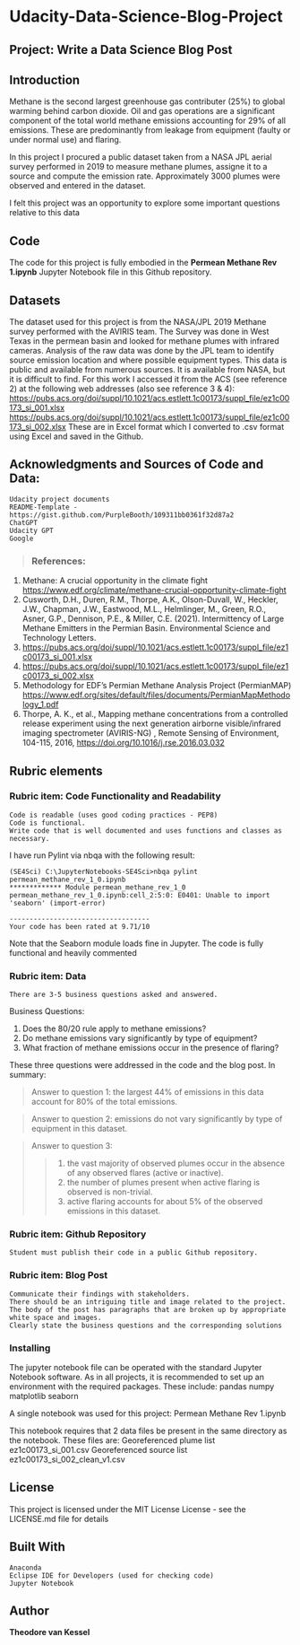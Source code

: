 # Udacity-Data-Science-Blog-Project
## <p>Project: Write a Data Science Blog Post 
## Introduction 

Methane is the second largest greenhouse gas contributer (25%) to global warming behind carbon dioxide.
Oil and gas operations are a significant component of the total world methane emissions accounting for 29% 
of all emissions. These are predominantly from leakage from equipment (faulty or under normal use) and flaring. 

In this project I procured a public dataset taken from a NASA JPL aerial survey performed in 2019 to measure methane plumes,
assigne it to a source and compute the emission rate. Approximately 3000 plumes were observed and entered in the dataset.

I felt this project was an opportunity to explore some important questions relative to this data

## Code

The code for this project is fully embodied in the **Permean Methane Rev 1.ipynb** Jupyter Notebook file
in this Github repository.

## Datasets

The dataset used for this project is from the NASA/JPL 2019 Methane survey performed with the AVIRIS team.
The Survey was done in West Texas in the permean basin and looked for methane plumes with infrared cameras.
Analysis of the raw data was done by the JPL team to identify source emission location and where possible equipment
types.
This data is public and available from numerous sources. 
It is available from NASA, but it is difficult to find. For this work I accessed it from the ACS
(see reference 2) at the following web addresses (also see reference 3 & 4):
	https://pubs.acs.org/doi/suppl/10.1021/acs.estlett.1c00173/suppl_file/ez1c00173_si_001.xlsx
	https://pubs.acs.org/doi/suppl/10.1021/acs.estlett.1c00173/suppl_file/ez1c00173_si_002.xlsx
 These are in Excel format which I converted to .csv format using Excel and saved in the Github.

 
## Acknowledgments and Sources of Code and Data:

	Udacity project documents 
	README-Template - https://gist.github.com/PurpleBooth/109311bb0361f32d87a2
	ChatGPT
	Udacity GPT
	Google
>### References: 
  1. Methane: A crucial opportunity in the climate fight https://www.edf.org/climate/methane-crucial-opportunity-climate-fight
  2. Cusworth, D.H., Duren, R.M., Thorpe, A.K., Olson-Duvall, W., Heckler, J.W., Chapman, J.W., Eastwood, M.L., Helmlinger, M., Green, R.O., Asner, G.P., Dennison, P.E., & Miller, C.E. (2021). Intermittency of Large Methane Emitters in the Permian Basin. Environmental Science and Technology Letters.
  3. https://pubs.acs.org/doi/suppl/10.1021/acs.estlett.1c00173/suppl_file/ez1c00173_si_001.xlsx
  4. https://pubs.acs.org/doi/suppl/10.1021/acs.estlett.1c00173/suppl_file/ez1c00173_si_002.xlsx
  5. Methodology for EDF’s Permian Methane Analysis Project (PermianMAP) https://www.edf.org/sites/default/files/documents/PermianMapMethodology_1.pdf
  6. Thorpe, A. K., et al., Mapping methane concentrations from a controlled release experiment using the next generation airborne visible/infrared imaging spectrometer (AVIRIS-NG) , Remote Sensing of Environment, 104-115, 2016, https://doi.org/10.1016/j.rse.2016.03.032




## Rubric elements

### Rubric item: Code Functionality and Readability
	Code is readable (uses good coding practices - PEP8)
	Code is functional.
	Write code that is well documented and uses functions and classes as necessary.

I have run Pylint via nbqa with the following result: 

	(SE4Sci) C:\JupyterNotebooks-SE4Sci>nbqa pylint permean_methane_rev_1_0.ipynb
	************* Module permean_methane_rev_1_0
	permean_methane_rev_1_0.ipynb:cell_2:5:0: E0401: Unable to import 'seaborn' (import-error)
	
	-----------------------------------
	Your code has been rated at 9.71/10

Note that the Seaborn module loads fine in Jupyter.
The code is fully functional and heavily commented
 
### Rubric item: Data
	There are 3-5 business questions asked and answered.

Business Questions:
1. Does the 80/20 rule apply to methane emissions?
2. Do methane emissions vary significantly by type of equipment?
3. What fraction of methane emissions occur in the presence of flaring?

These three questions were addressed in the code and the blog post. 
In summary:
> Answer to question 1: the largest 44% of emissions in this data account for 80% of the total emissions.

> Answer to question 2: emissions do not vary significantly by type of equipment in this dataset.

> Answer to question 3: 
>> 1. the vast majority of observed plumes occur in the absence of any observed flares
	(active or inactive).
>> 2. the number of plumes present when active flaring is observed is non-trivial.
>> 3. active flaring accounts for about 5% of the observed emissions in this dataset.
### Rubric item: Github Repository
	Student must publish their code in a public Github repository.
 
### Rubric item: Blog Post
	Communicate their findings with stakeholders.
	There should be an intriguing title and image related to the project.
	The body of the post has paragraphs that are broken up by appropriate white space and images.
	Clearly state the business questions and the corresponding solutions

### Installing
The jupyter notebook file can be operated with the standard Jupyter Notebook software.
As in all projects, it is recommended to set up an environment with the required packages. These include:
	pandas
	numpy
	matplotlib
	seaborn
 
A single notebook was used for this project: 
	Permean Methane Rev 1.ipynb
 
This notebook requires that 2 data files be present in the same directory as the notebook.
These files are:
	Georeferenced plume list ez1c00173_si_001.csv
	Georeferenced source list ez1c00173_si_002_clean_v1.csv
 
## License
This project is licensed under the MIT License  License - see the LICENSE.md file for details

## Built With
	Anaconda
	Eclipse IDE for Developers (used for checking code)
	Jupyter Notebook
## Author
**Theodore van Kessel** 
 


